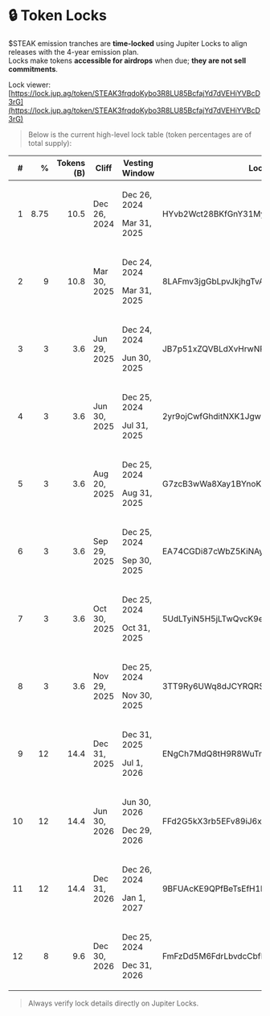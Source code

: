 # 🔒 Token Locks

$STEAK emission tranches are **time-locked** using Jupiter Locks to align releases with the 4-year emission plan.\
Locks make tokens **accessible for airdrops** when due; **they are not sell commitments**.

Lock viewer: [https://lock.jup.ag/token/STEAK3frqdoKybo3R8LU85BcfajYd7dVEHiYVBcD3rG](https://lock.jup.ag/token/STEAK3frqdoKybo3R8LU85BcfajYd7dVEHiYVBcD3rG)

> Below is the current high-level lock table (token percentages are of total supply):

<table data-full-width="true"><thead><tr><th width="77" align="right">#</th><th width="64" align="right">%</th><th width="116" align="right">Tokens (B)</th><th width="133">Cliff</th><th width="153">Vesting Window</th><th>Locked Address</th><th width="125">Emissions</th><th>Owner</th></tr></thead><tbody><tr><td align="right">1</td><td align="right">8.75</td><td align="right">10.5</td><td>Dec 26, 2024</td><td><p>Dec 26, 2024</p><p>Mar 31, 2025</p></td><td>HYvb2Wct28BKfGnY31MyKXP7axKEgyBEeeTnWVRsWraA</td><td>Q1 2025</td><td>Lock1eCoUtwL4pvEnf2bea5LaVcnj6MC5ghpPyjXjFS</td></tr><tr><td align="right">2</td><td align="right">9</td><td align="right">10.8</td><td>Mar 30, 2025</td><td><p>Dec 24, 2024</p><p>Mar 31, 2025</p></td><td>8LAFmv3jgGbLpvJkjhgTvApotZDPaKVhLPodcoRCCMp6</td><td>Q2 2025</td><td>Lock2zZXKct9deQZiEFEvBt8NyZKnazJWfBL1kQTHcG</td></tr><tr><td align="right">3</td><td align="right">3</td><td align="right">3.6</td><td>Jun 29, 2025</td><td><p>Dec 24, 2024</p><p>Jun 30, 2025</p></td><td>JB7p51xZQVBLdXvHrwNPzr5dKV8hiPYrMKkxeda6rp6H</td><td>Q3.1 2025</td><td>Lock3HHFJVZFnpZDFKfmLYqfxuNXMUMCRxqT3db28tu</td></tr><tr><td align="right">4</td><td align="right">3</td><td align="right">3.6</td><td>Jun 30, 2025</td><td><p>Dec 25, 2024</p><p>Jul 31, 2025</p></td><td>2yr9ojCwfGhditNXK1Jgw1toUa4kqCWZdKpZLy36Ka6J</td><td>Q3.2 2025</td><td>Lock4bBm44FVYkcyfHKwQpGSN7XMKoBHWPNvowrRxT4</td></tr><tr><td align="right">5</td><td align="right">3</td><td align="right">3.6</td><td>Aug 20, 2025</td><td><p>Dec 25, 2024</p><p>Aug 31, 2025</p></td><td>G7zcB3wWa8Xay1BYnoK7QYrEawdvnVdt4tucVZy7Hyje</td><td>Q3.3 2025</td><td>Lock5mLfijtTLTX6gx7T3dogtrj2kRVfGhn4ebpzfp5</td></tr><tr><td align="right">6</td><td align="right">3</td><td align="right">3.6</td><td>Sep 29, 2025</td><td><p>Dec 25, 2024</p><p>Sep 30, 2025</p></td><td>EA74CGDi87cWbZ5KiNAypKGLSKnqs9R2ny1f1cHLpEi7</td><td>Q4.1 2025</td><td>Lock6D9eExCs8XjFyXPtvtFQmf3sqJn2p16Eb3v75ok</td></tr><tr><td align="right">7</td><td align="right">3</td><td align="right">3.6</td><td>Oct 30, 2025</td><td><p>Dec 25, 2024</p><p>Oct 31, 2025</p></td><td>5UdLTyiN5H5jLTwQvcK9erdnWbgcu1Gu6XuBEUgjcvrL</td><td>Q4.2 2025</td><td>Lock7G49ekcxyug2SjcG6ZiMLpbjp2UsoPZAJyFAp2m</td></tr><tr><td align="right">8</td><td align="right">3</td><td align="right">3.6</td><td>Nov 29, 2025</td><td><p>Dec 25, 2024</p><p>Nov 30, 2025</p></td><td>3TT9Ry6UWq8dJCYRQRS7DbXHPkMKyo4V3dm4E51hmGRo</td><td>Q4.3 2025</td><td>Lock8CpDUyHRRkMGWaKjvvXEEYskxcNBSSqfxRoWn86</td></tr><tr><td align="right">9</td><td align="right">12</td><td align="right">14.4</td><td>Dec 31, 2025</td><td><p>Dec 31, 2025</p><p>Jul 1, 2026</p></td><td>ENgCh7MdQ8tH9R8WuTmrT5E9PA7aUiaoAehDRHkH1gr6</td><td>Q1-Q2 2026</td><td>Lock9pMnATniy9EfLndEbuqbvyrZDVUZkuViFqMf2Qa</td></tr><tr><td align="right">10</td><td align="right">12</td><td align="right">14.4</td><td>Jun 30, 2026</td><td><p>Jun 30, 2026</p><p>Dec 29, 2026</p></td><td>FFd2G5kX3rb5EFv89iJ6xKBENTYyA6zW31AAmJRj9pa8</td><td>Q3-Q4 2026</td><td>Lock1ozL54N9sBZab3RfqZ4YXopinmoCjbDH5drygBh</td></tr><tr><td align="right">11</td><td align="right">12</td><td align="right">14.4</td><td>Dec 31, 2026</td><td><p>Dec 26, 2024</p><p>Jan 1, 2027</p></td><td>9BFUAcKE9QPfBeTsEfH1LsA56uqgivuuSjTB3Dk4qFRL</td><td>2027</td><td>LockUPf5VneApyW1UfgMMwykNfetSHdefzboYoe6YiQ</td></tr><tr><td align="right">12</td><td align="right">8</td><td align="right">9.6</td><td>Dec 30, 2026</td><td><p>Dec 25, 2024</p><p>Dec 31, 2026</p></td><td>FmFzDd5M6FdrLbvdcCbfEsePDfRBPEpwCPzMUdDybjU9</td><td>2028</td><td>LockeR4dg9LB6DxPPeq4mfyGCVjhnDhy3G8aFVVnF73</td></tr></tbody></table>

> Always verify lock details directly on Jupiter Locks.
